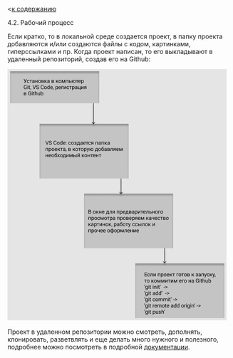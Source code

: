 <[к содержанию](/./gitguide/readme.md)

4.2. Рабочий процесс

Если кратко, то в локальной среде создается проект, в папку проекта добавляются и/или создаются файлы с кодом, картинками, гиперссылками и пр. Когда проект написан, то его выкладывают в удаленный репозиторий, создав его на Github:  

![workflow](/./assets/workflow.png)

Проект в удаленном репозитории можно смотреть, дополнять, клонировать, разветвлять и еще делать много нужного и полезного, подробнее можно посмотреть в подробной [документации](https://git-scm.com/docs). 